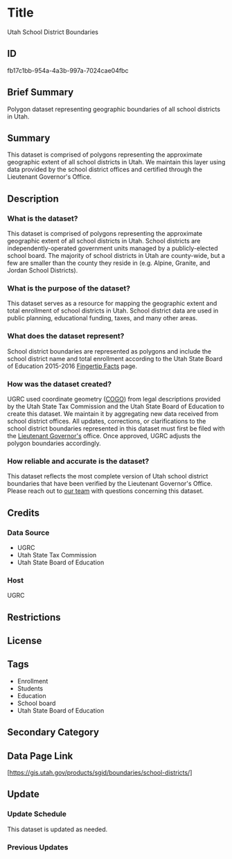 # Title

Utah School District Boundaries

## ID

fb17c1bb-954a-4a3b-997a-7024cae04fbc

## Brief Summary

Polygon dataset representing geographic boundaries of all school districts in Utah.

## Summary

This dataset is comprised of polygons representing the approximate geographic extent of all school districts in Utah. We maintain this layer using data provided by the school district offices and certified through the Lieutenant Governor's Office.

## Description

### What is the dataset?

This dataset is comprised of polygons representing the approximate geographic extent of all school districts in Utah. School districts are independently-operated government units managed by a publicly-elected school board. The majority of school districts in Utah are county-wide, but a few are smaller than the county they reside in (e.g. Alpine, Granite, and Jordan School Districts).

### What is the purpose of the dataset?

This dataset serves as a resource for mapping the geographic extent and total enrollment of school districts in Utah. School district data are used in public planning, educational funding, taxes, and many other areas.

### What does the dataset represent?

School district boundaries are represented as polygons and include the school district name and total enrollment according to the Utah State Board of Education 2015-2016 [Fingertip Facts](https://schools.utah.gov/fingertipfacts) page.

<!--- The latest Fingertip Facts sheet is from 2019-2020. Are we planning on updating the total enrollment as the fingertip facts come out? -->

### How was the dataset created?

UGRC used coordinate geometry ([COGO](https://pro.arcgis.com/en/pro-app/latest/help/editing/introduction-to-cogo.htm)) from legal descriptions provided by the Utah State Tax Commission and the Utah State Board of Education to create this dataset. We maintain it by aggregating new data received from school district offices. All updates, corrections, or clarifications to the school district boundaries represented in this dataset must first be filed with the [Lieutenant Governor's](https://ltgovernor.utah.gov/) office. Once approved, UGRC adjusts the polygon boundaries accordingly.

### How reliable and accurate is the dataset?

This dataset reflects the most complete version of Utah school district boundaries that have been verified by the Lieutenant Governor's Office. Please reach out to [our team](https://gis.utah.gov/contact/) with questions concerning this dataset.

## Credits

### Data Source

- UGRC
- Utah State Tax Commission
- Utah State Board of Education

### Host

UGRC

## Restrictions

## License

## Tags

- Enrollment
- Students
- Education
- School board
- Utah State Board of Education

## Secondary Category

## Data Page Link

[https://gis.utah.gov/products/sgid/boundaries/school-districts/]

## Update

### Update Schedule

This dataset is updated as needed.

### Previous Updates
